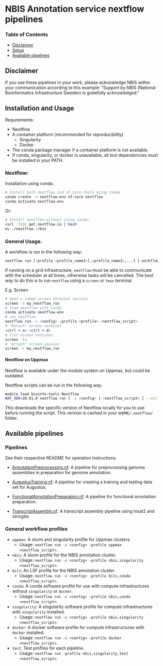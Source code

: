 # NBIS Annotation service nextflow pipelines

### Table of Contents

* [Disclaimer](#disclaimer)
* [Setup](#setup)
* [Available pipelines](#available-pipelines)

## Disclaimer

If you use these pipelines in your work, please acknowledge NBIS within your communication according to this example: "Support by NBIS (National Bioinformatics Infrastructure Sweden) is gratefully acknowledged."

## Installation and Usage

Requirements:

* Nextflow
* A container platform (recommended for reproducibility)
    * Singularity
	* Docker
* The conda package manager if a container platform is not available.
* If conda, singularity, or docker is unavailable, all tool dependencies
must be installed in your PATH.

### Nextflow:

Installation using conda:

```bash
# Install both nextflow and nf-core tools using conda
conda create -n nextflow-env nf-core nextflow
conda activate nextflow-env
```

Or:

```bash
# Install nextflow without using conda:
curl -fsSL get.nextflow.io | bash
mv ./nextflow ~/bin
```

### General Usage.

A workflow is run in the following way:
```bash
nextflow run [-profile <profile_name1>[,<profile_name2>,...] ] workflow.nf [--workflow_parameters]
```

If running on a grid infrastructure, `nextflow` must be able to communicate
with the scheduler at all times, otherwise tasks will be cancelled.
The best way to do this is to run `nextflow` using a `screen` or `tmux`
terminal.

E.g. Screen
```bash
# Open a named screen terminal session
screen -S my_nextflow_run
# load nextflow with conda
conda activate nextflow-env
# run nextflow
nextflow run -c <config> -profile <profile> <nextflow_script>
# "Detach" screen terminal
<ctrl + a> <ctrl + d>
# list screen sessions
screen -ls
# "Attach" screen session
screen -r my_nextflow_run
```

#### Nextflow on Uppmax

Nextflow is available under the module system on Uppmax, but could be outdated.

Nextflow scripts can be run in the following way.

```bash
module load bioinfo-tools Nextflow
NXF_VER=20.01.0 nextflow run [ -c <config> ] <nextflow_script> [ --script_parameters ]
```

This downloads the specific version of Nextflow locally for you to use before running the script. This version is cached in your `$HOME/.nextflow/` folder.

## Available pipelines

### Pipelines

See their respective README for operation instructions.

* [AnnotationPreprocessing.nf](AnnotationPreprocessing):
A pipeline for preprocessing genome assemblies in preparation for genome annotation.

* [AugustusTraining.nf](./AugustusTraining):
A pipeline for creating a training and testing data set for Augustus.

* [FunctionalAnnotationPreparation.nf](./FunctionalAnnotationPreparation):
A pipeline for functional annotation preparation.

* [TranscriptAssembly.nf](./TranscriptAssembly):
A transcript assembly pipeline using hisat2 and stringtie.

### General workflow profiles

* `uppmax`: A slurm and singularity profile for Uppmax clusters.
	- Usage: `nextflow run -c <config> -profile uppmax <nextflow_script>`.
* `nbis`: A slurm profile for the NBIS annotation cluster.
	- Usage: `nextflow run -c <config> -profile nbis,singularity <nextflow_script>`.
* `bils`: An LSF profile for the NBIS annotation cluster.
	- Usage: `nextflow run -c <config> -profile bils,conda <nextflow_script>`.
* `conda`: A conda software profile for use with compute infrastructures without `singularity` or `docker`.
	- Usage: `nextflow run -c <config> -profile nbis,conda <nextflow_script>`.
* `singularity`: A singularity software profile for compute infrastructures with `singularity` installed.
	- Usage: `nextflow run -c <config> -profile nbis,singularity <nextflow_script>`.
* `docker`: A docker software profile for compute infrastructures with `docker` installed.
	- Usage: `nextflow run -c <config> -profile docker <nextflow_script>`.
* `test`: Test profiles for each pipeline.
	- Usage: `nextflow run -profile nbis,singularity,test <nextflow_script>`.
